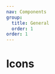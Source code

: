 ```yaml
---
nav: Components
group:
  title: General
  order: 1
order: 1
---
```


# Icons

<code src="./demos/basic.tsx"></code>
